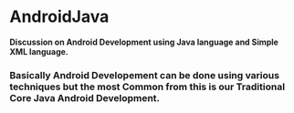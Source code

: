 # AndroidJava
**Discussion on Android Development using Java language and Simple XML language.**

### Basically Android Developement can be done using various techniques but the most Common from this is our Traditional Core Java Android Development.
